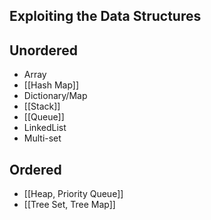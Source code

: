 ## Exploiting the Data Structures

## Unordered
* Array
* [[Hash Map]]
* Dictionary/Map
* [[Stack]]
* [[Queue]]
* LinkedList
* Multi-set
## Ordered
* [[Heap, Priority Queue]]
* [[Tree Set, Tree Map]]